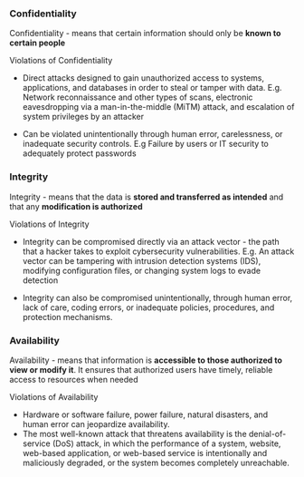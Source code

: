 ### Confidentiality
Confidentiality - means that certain information should only be **known to certain people**

Violations of Confidentiality
- Direct attacks designed to gain unauthorized access to systems, applications, and databases in order to steal or tamper with data. E.g. Network reconnaissance and other types of scans, electronic eavesdropping via a man-in-the-middle (MiTM) attack, and escalation of system privileges by an attacker
  
- Can be violated unintentionally through human error, carelessness, or inadequate security controls. E.g Failure by users or IT security to adequately protect passwords

### Integrity
Integrity - means that the data is **stored and transferred as intended** and that any **modification is authorized**

Violations of Integrity
- Integrity can be compromised directly via an attack vector - the path that a hacker takes to exploit cybersecurity vulnerabilities. E.g. An attack vector can be tampering with intrusion detection systems (IDS), modifying configuration files, or changing system logs to evade detection

- Integrity can also be compromised unintentionally, through human error, lack of care, coding errors, or inadequate policies, procedures, and protection mechanisms.

### Availability
Availability - means that information is **accessible to those authorized to view or modify it**. It ensures that authorized users have timely, reliable access to resources when needed

Violations of Availability
- Hardware or software failure, power failure, natural disasters, and human error can jeopardize availability.
- The most well-known attack that threatens availability is the denial-of-service (DoS) attack, in which the performance of a system, website, web-based application, or web-based service is intentionally and maliciously degraded, or the system becomes completely unreachable.